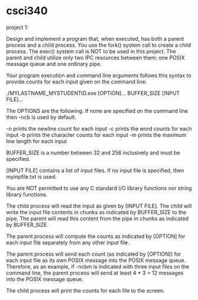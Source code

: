 # csci340
project 1:

Design and implement a program that, when executed, has both a parent process and a child process. You use the fork()
system call to create a child process. The exec() system call is NOT to be used in this project. The parent and child utilize only two IPC
resources between them: one POSIX message queue and one ordinary pipe.  

Your program execution and command line arguments follows this syntax to provide counts for each input given on the command line:

./MYLASTNAME_MYSTUDENTID.exe [OPTION]... BUFFER_SIZE [INPUT FILE]...

The OPTIONS are the following. If none are specified on the command line then -ncb is used by default.

-n   prints the newline count for each input 
-c   prints the word counts for each input
-b   prints the character counts for each input
-m   prints the maximum line length for each input

BUFFER_SIZE is a number between 32 and 256 inclusively and must be specified. 

[INPUT FILE] contains a list of input files. If no input file is specified, then myinpfile.txt is used. 

You are NOT permitted to use any C standard I/O library functions nor string library functions.

The child process will read the input as given by [INPUT FILE]. The child will write the input file contents
in chunks as indicated by BUFFER_SIZE to the pipe. The parent will read this content from the pipe in chunks as indicated by
BUFFER_SIZE.

The parent process will compute the counts as indicated by [OPTION] for each input file separately from any other input file.

The parent process will send each count (as indicated by [OPTION]) for each input file as its own POSIX message into the POSIX message
queue. Therefore, as an example, if -ncbm is indicated with three input files on the command line, the parent process will send at least
4 * 3 = 12 messages into the POSIX message queue.

The child process will print the counts for each file to the screen.
